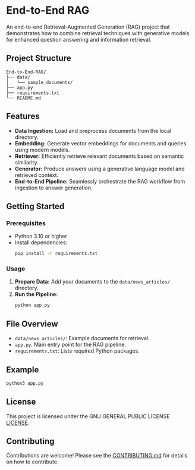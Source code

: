 # End-to-End RAG

An end-to-end Retrieval-Augmented Generation (RAG) project that demonstrates how to combine retrieval techniques with generative models for enhanced question answering and information retrieval.

## Project Structure

```
End-to-End-RAG/
├── data/
│   └── sample_documents/
├── app.py
├── requirements.txt
└── README.md
```

## Features

- **Data Ingestion:** Load and preprocess documents from the local directory.
- **Embedding:** Generate vector embeddings for documents and queries using modern models.
- **Retriever:** Efficiently retrieve relevant documents based on semantic similarity.
- **Generator:** Produce answers using a generative language model and retrieved context.
- **End-to-End Pipeline:** Seamlessly orchestrate the RAG workflow from ingestion to answer generation.

## Getting Started

### Prerequisites

- Python 3.10 or higher
- Install dependencies:
    ```bash
    pip install -r requirements.txt
    ```

### Usage

1. **Prepare Data:** Add your documents to the `data/news_articles/` directory.
2. **Run the Pipeline:**
    ```bash
    python app.py
    ```

## File Overview

- `data/news_articles/`: Example documents for retrieval.
- `app.py`: Main entry point for the RAG pipeline.
- `requirements.txt`: Lists required Python packages.

## Example

```bash
python3 app.py
```

## License

This project is licensed under the GNU GENERAL PUBLIC LICENSE [LICENSE](LICENSE).

## Contributing
Contributions are welcome! Please see the [CONTRIBUTING.md](CONTRIBUTING.md) for details on how to contribute.

